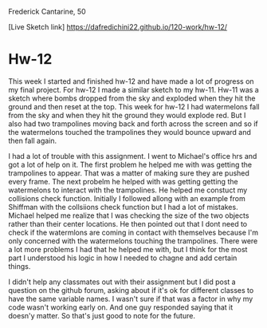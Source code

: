 Frederick Cantarine, 50

[Live Sketch link] https://dafredichini22.github.io/120-work/hw-12/

# Hw-12

This week I started and finished hw-12 and have made a lot of progress on my final project. For hw-12 I made a similar sketch to my hw-11. Hw-11 was a sketch where bombs dropped from the sky and exploded when they hit the ground and then reset at the top. This week for hw-12 I had watermelons fall from the sky and when they hit the ground they would explode red. But I also had two trampolines moving back and forth across the screen and so if the watermelons touched the trampolines they would bounce upward and then fall again.

I had a lot of trouble with this assignment. I went to Michael's office hrs and got a lot of help on it. The first problem he helped me with was getting the trampolines to appear. That was a matter of making sure they are pushed every frame. The next probelm he helped with was getting getting the watermelons to interact with the trampolines. He helped me constuct my collisions check function. Initially I followed allong with an example from Shiffman with the collsiions check function but I had a lot of mistakes. Michael helped me realize that I was checking the size of the two objects rather than their center locations. He then pointed out that I dont need to check if the watermlons are coming in contact with themselves because I'm only concerned with the watermelons touching the trampolines. There were a lot more problems I had that he helped me with, but I think for the most part I understood his logic in how I needed to chagne and add certain things.

I didn't help any classmates out with their assignment but I did post a question on the github forum, asking about if it's ok for different classes to have the same variable names. I wasn't sure if that was a factor in why my code wasn't working early on. And one guy responded saying that it doesn'y matter. So that's just good to note for the future.
